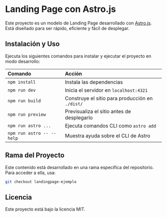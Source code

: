 # Landing Page con Astro.js

Este proyecto es un modelo de Landing Page desarrollado con [Astro.js](https://astro.build/).  
Está diseñado para ser rápido, eficiente y fácil de desplegar.

## Instalación y Uso

Ejecuta los siguientes comandos para instalar y ejecutar el proyecto en modo desarrollo:

| Comando                   | Acción                                           |
| :------------------------ | :----------------------------------------------- |
| `npm install`             | Instala las dependencias                         |
| `npm run dev`             | Inicia el servidor en `localhost:4321`           |
| `npm run build`           | Construye el sitio para producción en `./dist/`  |
| `npm run preview`         | Previsualiza el sitio antes de desplegarlo       |
| `npm run astro ...`       | Ejecuta comandos CLI como `astro add`            |
| `npm run astro -- --help` | Muestra ayuda sobre el CLI de Astro              |

## Rama del Proyecto

Este contenido está desarrollado en una rama específica del repositorio.  
Para acceder a ella, usa:

```sh
git checkout landingpage-ejemplo
```

## Licencia

Este proyecto está bajo la licencia MIT.
